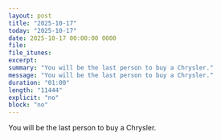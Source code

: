 ```yaml
---
layout: post
title: "2025-10-17"
today: "2025-10-17"
date: 2025-10-17 00:00:00 0000
file:
file_itunes:
excerpt:
summary: "You will be the last person to buy a Chrysler."
message: "You will be the last person to buy a Chrysler."
duration: "01:00"
length: "11444"
explicit: "no"
block: "no"
---
```

You will be the last person to buy a Chrysler.

